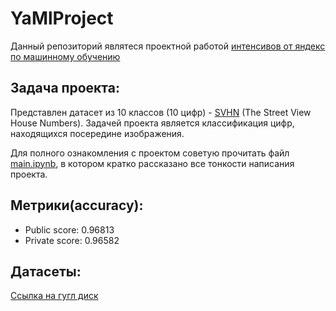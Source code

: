 # YaMlProject
Данный репозиторий являтеся проектной работой [интенсивов от яндекс по машинному обучению](https://academy.yandex.ru/intensive/ml)
## Задача проекта:
Представлен датасет из 10 классов (10 цифр) - [SVHN](http://ufldl.stanford.edu/housenumbers/) (The Street View House Numbers). Задачей проекта является классификация цифр, находящихся посередине изображения.

Для полного ознакомления с проектом советую прочитать файл [main.ipynb](https://github.com/GrishaTS/YaMlProject/blob/main/ProjectProtection/main.ipynb), в котором кратко рассказано все тонкости написания проекта.

## Метрики(accuracy): 
- Public score: 0.96813
- Private score: 0.96582
## Датасеты:
[Ссылка на гугл диск](https://drive.google.com/drive/folders/1BzPSPE-R8oLjmEKlUzd2prSaOEqOhqAS)
